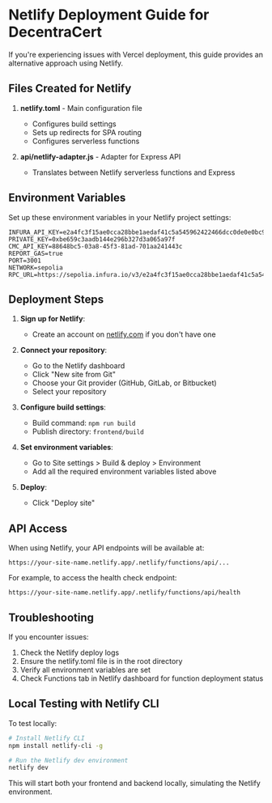 # Netlify Deployment Guide for DecentraCert

If you're experiencing issues with Vercel deployment, this guide provides an alternative approach using Netlify.

## Files Created for Netlify

1. **netlify.toml** - Main configuration file
   - Configures build settings
   - Sets up redirects for SPA routing
   - Configures serverless functions

2. **api/netlify-adapter.js** - Adapter for Express API
   - Translates between Netlify serverless functions and Express

## Environment Variables

Set up these environment variables in your Netlify project settings:

```
INFURA_API_KEY=e2a4fc3f15ae0cca28bbe1aedaf41c5a545962422466dcc0de0e0bc92bbdee5e
PRIVATE_KEY=0xbe659c3aadb144e296b327d3a065a97f
CMC_API_KEY=88648bc5-03a8-45f3-81ad-701aa241443c
REPORT_GAS=true
PORT=3001
NETWORK=sepolia
RPC_URL=https://sepolia.infura.io/v3/e2a4fc3f15ae0cca28bbe1aedaf41c5a545962422466dcc0de0e0bc92bbdee5e
```

## Deployment Steps

1. **Sign up for Netlify**:
   - Create an account on [netlify.com](https://netlify.com) if you don't have one

2. **Connect your repository**:
   - Go to the Netlify dashboard
   - Click "New site from Git"
   - Choose your Git provider (GitHub, GitLab, or Bitbucket)
   - Select your repository

3. **Configure build settings**:
   - Build command: `npm run build`
   - Publish directory: `frontend/build`

4. **Set environment variables**:
   - Go to Site settings > Build & deploy > Environment
   - Add all the required environment variables listed above

5. **Deploy**:
   - Click "Deploy site"

## API Access

When using Netlify, your API endpoints will be available at:

```
https://your-site-name.netlify.app/.netlify/functions/api/...
```

For example, to access the health check endpoint:

```
https://your-site-name.netlify.app/.netlify/functions/api/health
```

## Troubleshooting

If you encounter issues:

1. Check the Netlify deploy logs
2. Ensure the netlify.toml file is in the root directory
3. Verify all environment variables are set
4. Check Functions tab in Netlify dashboard for function deployment status

## Local Testing with Netlify CLI

To test locally:

```bash
# Install Netlify CLI
npm install netlify-cli -g

# Run the Netlify dev environment
netlify dev
```

This will start both your frontend and backend locally, simulating the Netlify environment. 